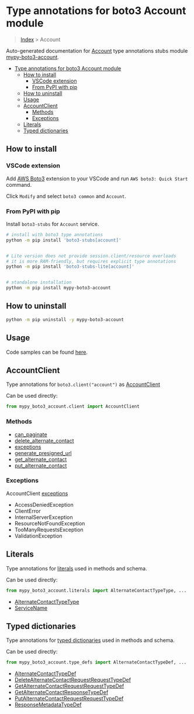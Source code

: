 <a id="type-annotations-for-boto3-account-module"></a>

# Type annotations for boto3 Account module

> [Index](..) > Account

Auto-generated documentation for
[Account](https://boto3.amazonaws.com/v1/documentation/api/latest/reference/services/account.html#Account)
type annotations stubs module
[mypy-boto3-account](https://pypi.org/project/mypy-boto3-account/).

- [Type annotations for boto3 Account module](#type-annotations-for-boto3-account-module)
  - [How to install](#how-to-install)
    - [VSCode extension](#vscode-extension)
    - [From PyPI with pip](#from-pypi-with-pip)
  - [How to uninstall](#how-to-uninstall)
  - [Usage](#usage)
  - [AccountClient](#accountclient)
    - [Methods](#methods)
    - [Exceptions](#exceptions)
  - [Literals](#literals)
  - [Typed dictionaries](#typed-dictionaries)

<a id="how-to-install"></a>

## How to install

<a id="vscode-extension"></a>

### VSCode extension

Add
[AWS Boto3](https://marketplace.visualstudio.com/items?itemName=Boto3typed.boto3-ide)
extension to your VSCode and run `AWS boto3: Quick Start` command.

Click `Modify` and select `boto3 common` and `Account`.

<a id="from-pypi-with-pip"></a>

### From PyPI with pip

Install `boto3-stubs` for `Account` service.

```bash
# install with boto3 type annotations
python -m pip install 'boto3-stubs[account]'


# Lite version does not provide session.client/resource overloads
# it is more RAM-friendly, but requires explicit type annotations
python -m pip install 'boto3-stubs-lite[account]'


# standalone installation
python -m pip install mypy-boto3-account
```

<a id="how-to-uninstall"></a>

## How to uninstall

```bash
python -m pip uninstall -y mypy-boto3-account
```

<a id="usage"></a>

## Usage

Code samples can be found [here](./usage.md).

<a id="accountclient"></a>

## AccountClient

Type annotations for `boto3.client("account")` as [AccountClient](./client.md)

Can be used directly:

```python
from mypy_boto3_account.client import AccountClient
```

<a id="methods"></a>

### Methods

- [can_paginate](./client.md#can_paginate)
- [delete_alternate_contact](./client.md#delete_alternate_contact)
- [exceptions](./client.md#exceptions)
- [generate_presigned_url](./client.md#generate_presigned_url)
- [get_alternate_contact](./client.md#get_alternate_contact)
- [put_alternate_contact](./client.md#put_alternate_contact)

<a id="exceptions"></a>

### Exceptions

AccountClient [exceptions](./client.md#exceptions)

- AccessDeniedException
- ClientError
- InternalServerException
- ResourceNotFoundException
- TooManyRequestsException
- ValidationException

<a id="literals"></a>

## Literals

Type annotations for [literals](./literals.md) used in methods and schema.

Can be used directly:

```python
from mypy_boto3_account.literals import AlternateContactTypeType, ...
```

- [AlternateContactTypeType](./literals.md#alternatecontacttypetype)
- [ServiceName](./literals.md#servicename)

<a id="typed-dictionaries"></a>

## Typed dictionaries

Type annotations for [typed dictionaries](./type_defs.md) used in methods and
schema.

Can be used directly:

```python
from mypy_boto3_account.type_defs import AlternateContactTypeDef, ...
```

- [AlternateContactTypeDef](./type_defs.md#alternatecontacttypedef)
- [DeleteAlternateContactRequestRequestTypeDef](./type_defs.md#deletealternatecontactrequestrequesttypedef)
- [GetAlternateContactRequestRequestTypeDef](./type_defs.md#getalternatecontactrequestrequesttypedef)
- [GetAlternateContactResponseTypeDef](./type_defs.md#getalternatecontactresponsetypedef)
- [PutAlternateContactRequestRequestTypeDef](./type_defs.md#putalternatecontactrequestrequesttypedef)
- [ResponseMetadataTypeDef](./type_defs.md#responsemetadatatypedef)
